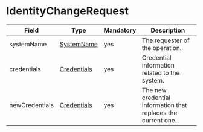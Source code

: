 # IdentityChangeRequest

Field | Type | Mandatory | Description
--- | --- | --- | ---
systemName | [SystemName](../primitives.md#systemname) | yes | The requester of the operation.
credentials | [Credentials](../data-models/credentials.md) | yes | Credential information related to the system.
newCredentials | [Credentials](../data-models/credentials.md) | yes | The new credential information that replaces the current one.
